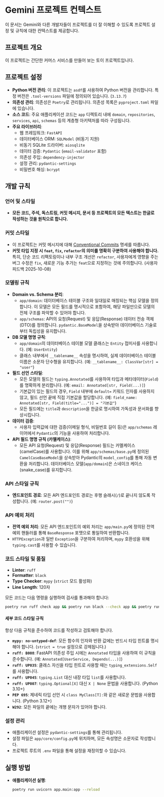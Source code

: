 # Gemini 프로젝트 컨텍스트

이 문서는 Gemini와 다른 개발자들이 프로젝트를 더 잘 이해할 수 있도록 프로젝트 설정 및 규칙에 대한 컨텍스트를 제공합니다.

## 프로젝트 개요

이 프로젝트는 간단한 커머스 서비스를 만들어 보는 토이 프로젝트입니다.

## 프로젝트 설정

-   **Python 버전 관리**: 이 프로젝트는 `asdf`를 사용하여 Python 버전을 관리합니다. 특정 버전은 `.tool-versions` 파일에 정의되어 있습니다. (`3.13.7`)
-   **의존성 관리**: 의존성은 `Poetry`로 관리됩니다. 의존성 목록은 `pyproject.toml` 파일에 있습니다.
-   **소스 코드**: 주요 애플리케이션 코드는 `app` 디렉토리 내에 `domain`, `repositories`, `services`, `api`, `schemas` 등의 계층형 아키텍처를 따라 구성됩니다.
-   **주요 라이브러리**:
    -   웹 프레임워크: `FastAPI`
    -   데이터베이스 ORM: `SQLModel` (비동기 지원)
    -   비동기 SQLite 드라이버: `aiosqlite`
    -   데이터 검증: `Pydantic` (`email-validator` 포함)
    -   의존성 주입: `dependency-injector`
    -   설정 관리: `pydantic-settings`
    -   비밀번호 해싱: `bcrypt`

## 개발 규칙

### 언어 및 스타일

-   **모든 코드, 주석, 독스트링, 커밋 메시지, 문서 등 프로젝트의 모든 텍스트는 한글로 작성하는 것을 원칙으로 합니다.**

### 커밋 스타일

-   이 프로젝트는 커밋 메시지에 대해 [Conventional Commits](https://www.conventionalcommits.org/ko/v1.0.0/) 명세를 따릅니다.
-   **커밋 타입 지정 시 `feat`, `fix`, `refactor`의 의미를 명확히 구분하여 사용해야 합니다.** 특히, 단순 코드 리팩토링이나 내부 구조 개선은 `refactor`, 사용자에게 영향을 주는 버그 수정은 `fix`, 새로운 기능 추가는 `feat`으로 지정하는 것에 주의합니다. (사용자 피드백 2025-10-08)

### 모델링 규칙

-   **Domain vs. Schema 분리**:
    -   `app/domain`: 데이터베이스 테이블 구조와 일대일로 매칭되는 핵심 모델을 정의합니다. 이 모델은 모든 필드를 명시적으로 포함하여, 해당 파일만으로 모델의 전체 구조를 파악할 수 있어야 합니다.
    -   `app/schemas`: API의 요청(Request) 및 응답(Response) 데이터 전송 객체(DTO)를 정의합니다. `pydantic.BaseModel`을 상속받아 데이터베이스 기술로부터 독립성을 유지합니다.
-   **DB 모델 명명 규칙**:
    -   `app/domain`의 데이터베이스 테이블 모델 클래스는 `Entity` 접미사를 사용합니다. (예: `UserEntity`)
    -   클래스 내부에서 `__tablename__` 속성을 명시하여, 실제 데이터베이스 테이블 이름은 소문자 단수형을 유지합니다. (예: `__tablename__: ClassVar[str] = "user"`)
-   **필드 선언 스타일**:
    -   모든 모델의 필드는 `typing.Annotated`를 사용하여 타입과 메타데이터(`Field`)를 명확하게 분리합니다. (예: `email: Annotated[str, Field(...)]`)
    -   기본값이 있는 필드의 경우, `Field` 내부에 `default=` 키워드 인자를 사용하지 않고, 필드 선언 끝에 직접 기본값을 할당합니다. (예: `field_name: Annotated[str, Field(title="...")] = "기본값"`)
    -   모든 필드에는 `title`과 `description`을 한글로 명시하여 가독성과 문서화를 향상시킵니다.
-   **데이터 검증**:
    -   사용자 입력값에 대한 검증(이메일 형식, 비밀번호 길이 등)은 `app/schemas` 레이어에서 `Pydantic`의 기능을 사용하여 처리합니다.
-   **API 필드 명명 규칙 (카멜케이스)**:
    -   모든 API 요청(Request) 및 응답(Response) 필드는 카멜케이스(camelCase)를 사용합니다. 이를 위해 `app/schemas/base.py`에 정의된 `CamelCaseBaseModel`을 상속받아 Pydantic의 `model_config`를 통해 자동 변환을 처리합니다. 데이터베이스 모델(`app/domain`)은 스네이크 케이스(snake_case)를 유지합니다.

### API 스타일 규칙

-   **엔드포인트 경로**: 모든 API 엔드포인트 경로는 후행 슬래시(`/`)로 끝나지 않도록 작성합니다. (예: `router.post("")`)

### API 예외 처리

-   **전역 예외 처리**: 모든 API 엔드포인트의 예외 처리는 `app/main.py`에 정의된 전역 예외 핸들러를 통해 `BaseResponse` 포맷으로 통일하여 반환합니다.
-   `HTTPException`과 일반 `Exception`을 구분하여 처리하며, `mypy` 호환성을 위해 `typing.cast`를 사용할 수 있습니다.

### 코드 스타일 및 품질

-   **Linter**: `ruff`
-   **Formatter**: `black`
-   **Type Checker**: `mypy` (`strict` 모드 활성화)
-   **Line Length**: 120자

모든 코드는 다음 명령을 실행하여 검사를 통과해야 합니다:
```bash
poetry run ruff check app && poetry run black --check app && poetry run mypy -p app
```

#### 세부 코드 스타일 규칙

항상 다음 규칙을 준수하여 코드를 작성하고 검토해야 합니다.

-   **`mypy: no-untyped-def`**: 모든 함수의 인자와 반환 값에는 반드시 타입 힌트를 명시해야 합니다. (`strict = true` 설정으로 강제됩니다.)
-   **`ruff: B008`**: FastAPI 의존성 주입 시에는 `Annotated` 타입을 사용하여 이 규칙을 준수합니다. (예: `Annotated[UserService, Depends(...)]`)
-   **`ruff: UP035`**: 클래스 자신을 타입 힌트로 사용할 때는 `typing_extensions.Self`를 사용합니다.
-   **`ruff: UP045`**: `typing.List` 대신 내장 타입 `list`를 사용합니다.
-   **`ruff: UP007`**: `typing.Optional[X]` 대신 `X | None` 문법을 사용합니다. (Python 3.10+)
-   **`PEP 695`**: 제네릭 타입 선언 시 `class MyClass[T]:`와 같은 새로운 문법을 사용합니다. (Python 3.12+)
-   **`W292`**: 모든 파일의 끝에는 개행 문자가 있어야 합니다.

### 설정 관리

-   애플리케이션 설정은 `pydantic-settings`를 통해 관리됩니다.
-   설정 파일은 `app/core/config.py`에 위치하며, 모든 속성명은 소문자로 작성합니다.
-   프로젝트 루트의 `.env` 파일을 통해 설정을 재정의할 수 있습니다.

## 실행 방법

-   **애플리케이션 실행**:
    ```bash
    poetry run uvicorn app.main:app --reload
    ```